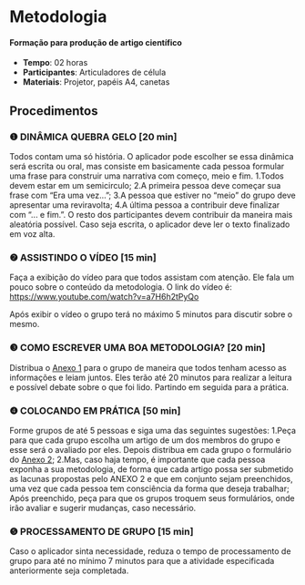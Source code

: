# Metodologia
#### Formação para produção de artigo científico


- **Tempo**: 02 horas
- **Participantes**:  Articuladores de célula
- **Materiais**: Projetor, papéis A4, canetas

## Procedimentos

### ❶ DINÂMICA QUEBRA GELO [20 min]

Todos contam uma só história. O aplicador pode escolher se essa dinâmica será escrita ou oral, mas consiste em basicamente cada pessoa 
formular uma frase para construir uma narrativa com começo, meio e fim. 
1.Todos devem estar em um semicirculo;
2.A primeira pessoa deve começar sua frase com “Era uma vez...”;
3.A pessoa que estiver no “meio” do grupo deve apresentar uma reviravolta;
4.A última pessoa a contribuir deve finalizar com “... e fim.”.
O resto dos participantes devem contribuir da maneira mais aleatória possível. Caso seja escrita, o aplicador deve 
ler o texto finalizado em voz alta.

### ❷ ASSISTINDO O VÍDEO [15 min]
Faça a exibição do vídeo para que todos assistam com atenção. Ele fala um pouco sobre o conteúdo da metodologia. O link do vídeo é: 
https://www.youtube.com/watch?v=a7H6h2tPyQo

Após exibir o vídeo o grupo terá no máximo 5 minutos para discutir sobre o mesmo.


### ❸ COMO ESCREVER UMA BOA METODOLOGIA?  [20 min]

Distribua o [Anexo 1](anexo1.pdf) para o grupo de maneira que todos tenham acesso as informações e leiam juntos. 
Eles terão até 20 minutos para realizar a leitura e possível debate sobre o que foi lido. Partindo em seguida para a prática.

### ❹ COLOCANDO EM PRÁTICA  [50 min]

Forme grupos de até 5 pessoas e siga uma das seguintes sugestões:
1.Peça para que cada grupo escolha um artigo de um dos membros do grupo e esse será o avaliado por eles. 
Depois distribua em cada grupo o formulário do [Anexo 2](anexo2.pdf);
2.Mas, caso haja tempo, é importante que cada pessoa exponha a sua metodologia, de forma que cada artigo possa ser submetido as lacunas 
propostas pelo ANEXO 2 e que em conjunto sejam preenchidos, uma vez que cada pessoa tem consciência da forma que deseja trabalhar;
Após preenchido, peça para que os grupos troquem seus formulários, onde irão avaliar e sugerir mudanças, caso necessário. 

### ❺ PROCESSAMENTO DE GRUPO [15 min]
Caso o aplicador sinta necessidade, reduza o tempo de processamento de grupo para até no mínimo 7 minutos para que a atividade especificada 
anteriormente seja completada.
